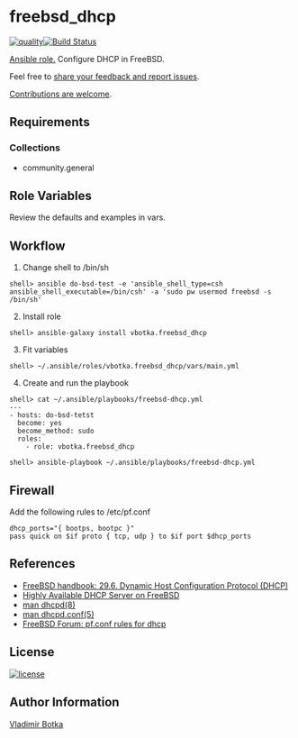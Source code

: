 # freebsd_dhcp

[![quality](https://img.shields.io/ansible/quality/27910)](https://galaxy.ansible.com/vbotka/freebsd_dhcp)[![Build Status](https://travis-ci.org/vbotka/ansible-freebsd-dhcp.svg?branch=master)](https://travis-ci.org/vbotka/ansible-freebsd-dhcp)

[Ansible role.](https://galaxy.ansible.com/vbotka/freebsd_dhcp/) Configure DHCP in FreeBSD.

Feel free to [share your feedback and report issues](https://github.com/vbotka/ansible-freebsd-dhcp/issues).

[Contributions are welcome](https://github.com/firstcontributions/first-contributions).


## Requirements

### Collections

* community.general


## Role Variables

Review the defaults and examples in vars.


## Workflow

1) Change shell to /bin/sh

```
shell> ansible do-bsd-test -e 'ansible_shell_type=csh ansible_shell_executable=/bin/csh' -a 'sudo pw usermod freebsd -s /bin/sh'
```

2) Install role

```
shell> ansible-galaxy install vbotka.freebsd_dhcp
```

3) Fit variables

```
shell> ~/.ansible/roles/vbotka.freebsd_dhcp/vars/main.yml
```

4) Create and run the playbook

```
shell> cat ~/.ansible/playbooks/freebsd-dhcp.yml
---
- hosts: do-bsd-tetst
  become: yes
  become_method: sudo
  roles:
    - role: vbotka.freebsd_dhcp
    
shell> ansible-playbook ~/.ansible/playbooks/freebsd-dhcp.yml
```

## Firewall

Add the following rules to /etc/pf.conf

```
dhcp_ports="{ bootps, bootpc }"
pass quick on $if proto { tcp, udp } to $if port $dhcp_ports
```


## References

- [FreeBSD handbook: 29.6. Dynamic Host Configuration Protocol (DHCP)](https://www.freebsd.org/doc/handbook/network-dhcp.html)
- [Highly Available DHCP Server on FreeBSD](https://medium.com/@vermaden/highly-available-dhcp-server-on-freebsd-2bf81a5e4e77)
- [man dhcpd(8)](https://www.freebsd.org/cgi/man.cgi?query=dhcpd)
- [man dhcpd.conf(5)](https://www.freebsd.org/cgi/man.cgi?query=dhcpd.conf)
- [FreeBSD Forum: pf.conf rules for dhcp](https://forums.freebsd.org/threads/pf-conf-rules-for-dhcp.15213/)


## License

[![license](https://img.shields.io/badge/license-BSD-red.svg)](https://www.freebsd.org/doc/en/articles/bsdl-gpl/article.html)


## Author Information

[Vladimir Botka](https://botka.link)
